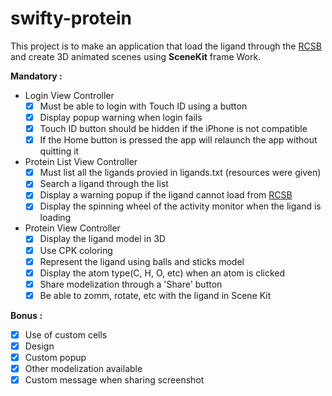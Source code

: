 # swifty-protein
 This project is to make an application that load the ligand through the [RCSB](https://www.rcsb.org/) and create 3D animated scenes using **SceneKit** frame Work.

**Mandatory :**
- Login View Controller
  - [X] Must be able to login with Touch ID using a button
  - [X] Display popup warning when login fails
  - [X] Touch ID button should be hidden if the iPhone is not compatible
  - [X] If the Home button is pressed the app will relaunch the app without quitting it
- Protein List View Controller
  - [X] Must list all the ligands provied in ligands.txt (resources were given)
  - [X] Search a ligand through the list
  - [X] Display a warning popup if the ligand cannot load from [RCSB](https://www.rcsb.org/)
  - [X] Display the spinning wheel of the activity monitor when the ligand is loading
- Protein View Controller
  - [X] Display the ligand model in 3D
  - [X] Use CPK coloring
  - [X] Represent the ligand using balls and sticks model
  - [X] Display the atom type(C, H, O, etc) when an atom is clicked
  - [X] Share modelization through a 'Share' button
  - [X] Be able to zomm, rotate, etc with the ligand in Scene Kit

**Bonus :**
- [X] Use of custom cells
- [X] Design
- [X] Custom popup
- [X] Other modelization available
- [X] Custom message when sharing screenshot
